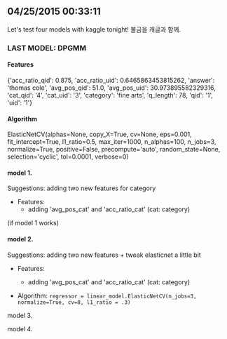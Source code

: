 ## 04/25/2015 00:33:11 
Let's test four models with kaggle tonight! 불금을 캐글과 함께.

### LAST MODEL: DPGMM

#### Features
{'acc\_ratio\_qid': 0.875,
 'acc\_ratio\_uid': 0.6465863453815262,
 'answer': 'thomas cole',
 'avg\_pos\_qid': 51.0,
 'avg\_pos\_uid': 30.973895582329316,
 'cat\_qid': '4',
 'cat\_uid': '3',
 'category': 'fine arts',
 'q\_length': 78,
 'qid': '1',
 'uid': '1'}
 
#### Algorithm
ElasticNetCV(alphas=None, copy\_X=True, cv=None, eps=0.001, fit\_intercept=True, l1\_ratio=0.5, max\_iter=1000, n\_alphas=100, n\_jobs=3, normalize=True, positive=False, precompute='auto', random\_state=None, selection='cyclic', tol=0.0001, verbose=0)
       
#### model 1. 
Suggestions: adding two new features for category

- Features: 
   - adding 'avg\_pos\_cat' and 'acc\_ratio\_cat' (cat: category)

(if model 1 works)

#### model 2. 
Suggestions: adding two new features + tweak elasticnet a little bit

- Features: 
   - adding 'avg\_pos\_cat' and 'acc\_ratio\_cat' (cat: category)

- Algorithm:
<code>regressor = linear_model.ElasticNetCV(n_jobs=3, normalize=True, cv=8, l1_ratio = .3)</code>

model 3.  

model 4. 
